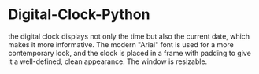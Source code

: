 # Digital-Clock-Python
the digital clock displays not only the time but also the current date, which makes it more informative. The modern "Arial" font is used for a more contemporary look, and the clock is placed in a frame with padding to give it a well-defined, clean appearance. The window is resizable.
